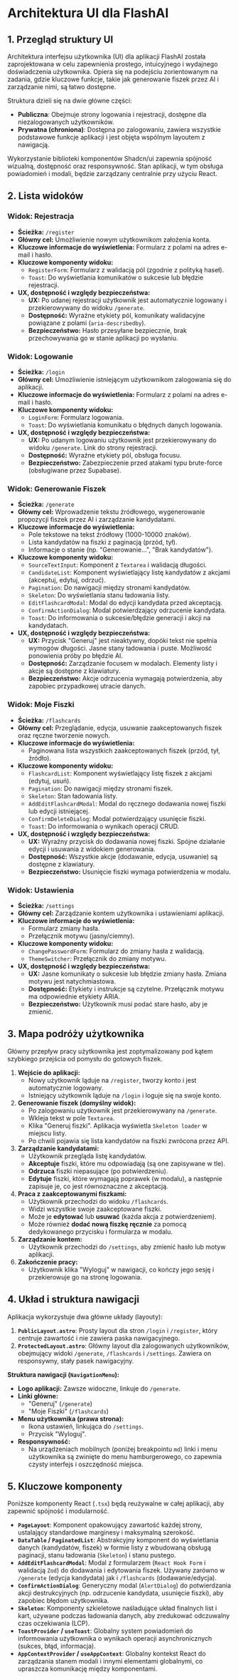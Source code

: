 # Architektura UI dla FlashAI

## 1. Przegląd struktury UI

Architektura interfejsu użytkownika (UI) dla aplikacji FlashAI została zaprojektowana w celu zapewnienia prostego, intuicyjnego i wydajnego doświadczenia użytkownika. Opiera się na podejściu zorientowanym na zadania, gdzie kluczowe funkcje, takie jak generowanie fiszek przez AI i zarządzanie nimi, są łatwo dostępne.

Struktura dzieli się na dwie główne części:

- **Publiczna**: Obejmuje strony logowania i rejestracji, dostępne dla niezalogowanych użytkowników.
- **Prywatna (chroniona)**: Dostępna po zalogowaniu, zawiera wszystkie podstawowe funkcje aplikacji i jest objęta wspólnym layoutem z nawigacją.

Wykorzystanie biblioteki komponentów Shadcn/ui zapewnia spójność wizualną, dostępność oraz responsywność. Stan aplikacji, w tym obsługa powiadomień i modali, będzie zarządzany centralnie przy użyciu React.

## 2. Lista widoków

### Widok: Rejestracja

- **Ścieżka:** `/register`
- **Główny cel:** Umożliwienie nowym użytkownikom założenia konta.
- **Kluczowe informacje do wyświetlenia:** Formularz z polami na adres e-mail i hasło.
- **Kluczowe komponenty widoku:**
  - `RegisterForm`: Formularz z walidacją pól (zgodnie z polityką haseł).
  - `Toast`: Do wyświetlania komunikatów o sukcesie lub błędzie rejestracji.
- **UX, dostępność i względy bezpieczeństwa:**
  - **UX:** Po udanej rejestracji użytkownik jest automatycznie logowany i przekierowywany do widoku `/generate`.
  - **Dostępność:** Wyraźne etykiety pól, komunikaty walidacyjne powiązane z polami (`aria-describedby`).
  - **Bezpieczeństwo:** Hasło przesyłane bezpiecznie, brak przechowywania go w stanie aplikacji po wysłaniu.

### Widok: Logowanie

- **Ścieżka:** `/login`
- **Główny cel:** Umożliwienie istniejącym użytkownikom zalogowania się do aplikacji.
- **Kluczowe informacje do wyświetlenia:** Formularz z polami na adres e-mail i hasło.
- **Kluczowe komponenty widoku:**
  - `LoginForm`: Formularz logowania.
  - `Toast`: Do wyświetlania komunikatu o błędnych danych logowania.
- **UX, dostępność i względy bezpieczeństwa:**
  - **UX:** Po udanym logowaniu użytkownik jest przekierowywany do widoku `/generate`. Link do strony rejestracji.
  - **Dostępność:** Wyraźne etykiety pól, obsługa focusu.
  - **Bezpieczeństwo:** Zabezpieczenie przed atakami typu brute-force (obsługiwane przez Supabase).

### Widok: Generowanie Fiszek

- **Ścieżka:** `/generate`
- **Główny cel:** Wprowadzenie tekstu źródłowego, wygenerowanie propozycji fiszek przez AI i zarządzanie kandydatami.
- **Kluczowe informacje do wyświetlenia:**
  - Pole tekstowe na tekst źródłowy (1000-10000 znaków).
  - Lista kandydatów na fiszki z paginacją (przód, tył).
  - Informacje o stanie (np. "Generowanie...", "Brak kandydatów").
- **Kluczowe komponenty widoku:**
  - `SourceTextInput`: Komponent z `Textarea` i walidacją długości.
  - `CandidateList`: Komponent wyświetlający listę kandydatów z akcjami (akceptuj, edytuj, odrzuć).
  - `Pagination`: Do nawigacji między stronami kandydatów.
  - `Skeleton`: Do wyświetlania stanu ładowania listy.
  - `EditFlashcardModal`: Modal do edycji kandydata przed akceptacją.
  - `ConfirmActionDialog`: Modal potwierdzający odrzucenie kandydata.
  - `Toast`: Do informowania o sukcesie/błędzie generacji i akcji na kandydatach.
- **UX, dostępność i względy bezpieczeństwa:**
  - **UX:** Przycisk "Generuj" jest nieaktywny, dopóki tekst nie spełnia wymogów długości. Jasne stany ładowania i puste. Możliwość ponowienia próby po błędzie AI.
  - **Dostępność:** Zarządzanie focusem w modalach. Elementy listy i akcje są dostępne z klawiatury.
  - **Bezpieczeństwo:** Akcje odrzucenia wymagają potwierdzenia, aby zapobiec przypadkowej utracie danych.

### Widok: Moje Fiszki

- **Ścieżka:** `/flashcards`
- **Główny cel:** Przeglądanie, edycja, usuwanie zaakceptowanych fiszek oraz ręczne tworzenie nowych.
- **Kluczowe informacje do wyświetlenia:**
  - Paginowana lista wszystkich zaakceptowanych fiszek (przód, tył, źródło).
- **Kluczowe komponenty widoku:**
  - `FlashcardList`: Komponent wyświetlający listę fiszek z akcjami (edytuj, usuń).
  - `Pagination`: Do nawigacji między stronami fiszek.
  - `Skeleton`: Stan ładowania listy.
  - `AddEditFlashcardModal`: Modal do ręcznego dodawania nowej fiszki lub edycji istniejącej.
  - `ConfirmDeleteDialog`: Modal potwierdzający usunięcie fiszki.
  - `Toast`: Do informowania o wynikach operacji CRUD.
- **UX, dostępność i względy bezpieczeństwa:**
  - **UX:** Wyraźny przycisk do dodawania nowej fiszki. Spójne działanie edycji i usuwania z widokiem generowania.
  - **Dostępność:** Wszystkie akcje (dodawanie, edycja, usuwanie) są dostępne z klawiatury.
  - **Bezpieczeństwo:** Usunięcie fiszki wymaga potwierdzenia w modalu.

### Widok: Ustawienia

- **Ścieżka:** `/settings`
- **Główny cel:** Zarządzanie kontem użytkownika i ustawieniami aplikacji.
- **Kluczowe informacje do wyświetlenia:**
  - Formularz zmiany hasła.
  - Przełącznik motywu (jasny/ciemny).
- **Kluczowe komponenty widoku:**
  - `ChangePasswordForm`: Formularz do zmiany hasła z walidacją.
  - `ThemeSwitcher`: Przełącznik do zmiany motywu.
- **UX, dostępność i względy bezpieczeństwa:**
  - **UX:** Jasne komunikaty o sukcesie lub błędzie zmiany hasła. Zmiana motywu jest natychmiastowa.
  - **Dostępność:** Etykiety i instrukcje są czytelne. Przełącznik motywu ma odpowiednie etykiety ARIA.
  - **Bezpieczeństwo:** Użytkownik musi podać stare hasło, aby je zmienić.

## 3. Mapa podróży użytkownika

Główny przepływ pracy użytkownika jest zoptymalizowany pod kątem szybkiego przejścia od pomysłu do gotowych fiszek.

1.  **Wejście do aplikacji:**
    - Nowy użytkownik ląduje na `/register`, tworzy konto i jest automatycznie logowany.
    - Istniejący użytkownik ląduje na `/login` i loguje się na swoje konto.
2.  **Generowanie fiszek (domyślny widok):**
    - Po zalogowaniu użytkownik jest przekierowywany na `/generate`.
    - Wkleja tekst w pole `Textarea`.
    - Klika "Generuj fiszki". Aplikacja wyświetla `Skeleton loader` w miejscu listy.
    - Po chwili pojawia się lista kandydatów na fiszki zwrócona przez API.
3.  **Zarządzanie kandydatami:**
    - Użytkownik przegląda listę kandydatów.
    - **Akceptuje** fiszki, które mu odpowiadają (są one zapisywane w tle).
    - **Odrzuca** fiszki niepasujące (po potwierdzeniu).
    - **Edytuje** fiszki, które wymagają poprawek (w modalu), a następnie zapisuje je, co jest równoznaczne z akceptacją.
4.  **Praca z zaakceptowanymi fiszkami:**
    - Użytkownik przechodzi do widoku `/flashcards`.
    - Widzi wszystkie swoje zaakceptowane fiszki.
    - Może je **edytować** lub **usuwać** (każda akcja z potwierdzeniem).
    - Może również **dodać nową fiszkę ręcznie** za pomocą dedykowanego przycisku i formularza w modalu.
5.  **Zarządzanie kontem:**
    - Użytkownik przechodzi do `/settings`, aby zmienić hasło lub motyw aplikacji.
6.  **Zakończenie pracy:**
    - Użytkownik klika "Wyloguj" w nawigacji, co kończy jego sesję i przekierowuje go na stronę logowania.

## 4. Układ i struktura nawigacji

Aplikacja wykorzystuje dwa główne układy (layouty):

1.  **`PublicLayout.astro`**: Prosty layout dla stron `/login` i `/register`, który centruje zawartość i nie zawiera paska nawigacyjnego.
2.  **`ProtectedLayout.astro`**: Główny layout dla zalogowanych użytkowników, obejmujący widoki `/generate`, `/flashcards` i `/settings`. Zawiera on responsywny, stały pasek nawigacyjny.

**Struktura nawigacji (`NavigationMenu`):**

- **Logo aplikacji:** Zawsze widoczne, linkuje do `/generate`.
- **Linki główne:**
  - "Generuj" (`/generate`)
  - "Moje Fiszki" (`/flashcards`)
- **Menu użytkownika (prawa strona):**
  - Ikona ustawień, linkująca do `/settings`.
  - Przycisk "Wyloguj".
- **Responsywność:**
  - Na urządzeniach mobilnych (poniżej breakpointu `md`) linki i menu użytkownika są zwinięte do menu hamburgerowego, co zapewnia czysty interfejs i oszczędność miejsca.

## 5. Kluczowe komponenty

Poniższe komponenty React (`.tsx`) będą reużywalne w całej aplikacji, aby zapewnić spójność i modularność.

- **`PageLayout`**: Komponent opakowujący zawartość każdej strony, ustalający standardowe marginesy i maksymalną szerokość.
- **`DataTable` / `PaginatedList`**: Abstrakcyjny komponent do wyświetlania danych (kandydatów, fiszek) w formie listy z wbudowaną obsługą paginacji, stanu ładowania (`Skeleton`) i stanu pustego.
- **`AddEditFlashcardModal`**: Modal z formularzem (`React Hook Form` i walidacją `Zod`) do dodawania i edytowania fiszek. Używany zarówno w `/generate` (edycja kandydata) jak i `/flashcards` (dodawanie/edycja).
- **`ConfirmActionDialog`**: Generyczny modal (`AlertDialog`) do potwierdzania akcji destrukcyjnych (np. odrzucenie kandydata, usunięcie fiszki), aby zapobiec błędom użytkownika.
- **`Skeleton`**: Komponenty szkieletowe naśladujące układ finalnych list i kart, używane podczas ładowania danych, aby zredukować odczuwalny czas oczekiwania (LCP).
- **`ToastProvider` / `useToast`**: Globalny system powiadomień do informowania użytkownika o wynikach operacji asynchronicznych (sukces, błąd, informacja).
- **`AppContextProvider` / `useAppContext`**: Globalny kontekst React do zarządzania stanem modali i innymi elementami globalnymi, co upraszcza komunikację między komponentami.
